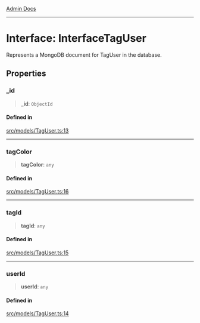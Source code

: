 [Admin Docs](/)

***

# Interface: InterfaceTagUser

Represents a MongoDB document for TagUser in the database.

## Properties

### \_id

> **\_id**: `ObjectId`

#### Defined in

[src/models/TagUser.ts:13](https://github.com/Suyash878/talawa-api/blob/cfd688207611ba245c99edd8dbaccb2cdbf6a043/src/models/TagUser.ts#L13)

***

### tagColor

> **tagColor**: `any`

#### Defined in

[src/models/TagUser.ts:16](https://github.com/Suyash878/talawa-api/blob/cfd688207611ba245c99edd8dbaccb2cdbf6a043/src/models/TagUser.ts#L16)

***

### tagId

> **tagId**: `any`

#### Defined in

[src/models/TagUser.ts:15](https://github.com/Suyash878/talawa-api/blob/cfd688207611ba245c99edd8dbaccb2cdbf6a043/src/models/TagUser.ts#L15)

***

### userId

> **userId**: `any`

#### Defined in

[src/models/TagUser.ts:14](https://github.com/Suyash878/talawa-api/blob/cfd688207611ba245c99edd8dbaccb2cdbf6a043/src/models/TagUser.ts#L14)
